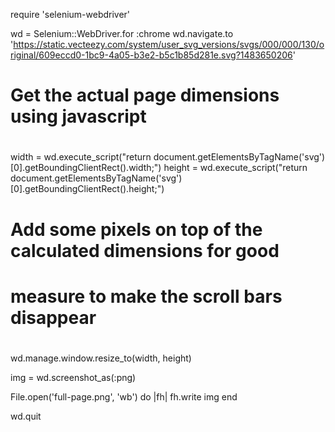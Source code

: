 require 'selenium-webdriver'

wd = Selenium::WebDriver.for :chrome
wd.navigate.to 'https://static.vecteezy.com/system/user_svg_versions/svgs/000/000/130/original/609eccd0-1bc9-4a05-b3e2-b5c1b85d281e.svg?1483650206'

# Get the actual page dimensions using javascript
#
width  = wd.execute_script("return document.getElementsByTagName('svg')[0].getBoundingClientRect().width;")
height = wd.execute_script("return document.getElementsByTagName('svg')[0].getBoundingClientRect().height;")

# Add some pixels on top of the calculated dimensions for good
# measure to make the scroll bars disappear
#
wd.manage.window.resize_to(width, height)

img = wd.screenshot_as(:png)

File.open('full-page.png', 'wb') do |fh|
  fh.write img
end

wd.quit
